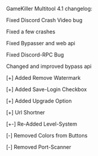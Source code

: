 GameKiller Multitool 4.1 changelog:

Fixed Discord Crash Video bug

Fixed a few crashes

Fixed Bypasser and web api

Fixed Discord-RPC Bug

Changed and improved bypass api


[+]  Added Remove Watermark

[+]  Added Save-Login Checkbox

[+] Added Upgrade Option

[+]  Url Shortner

[+-] Re-Added Level-System

[-] Removed Colors from Buttons

[-] Removed Port-Scanner

